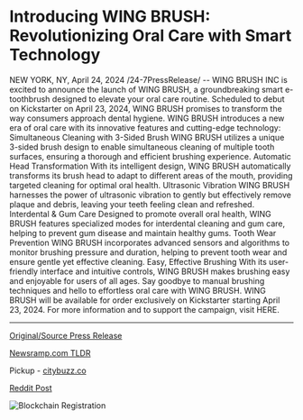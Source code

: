 # Introducing WING BRUSH: Revolutionizing Oral Care with Smart Technology

NEW YORK, NY, April 24, 2024 /24-7PressRelease/ -- WING BRUSH INC is excited to announce the launch of WING BRUSH, a groundbreaking smart e-toothbrush designed to elevate your oral care routine. Scheduled to debut on Kickstarter on April 23, 2024, WING BRUSH promises to transform the way consumers approach dental hygiene.  WING BRUSH introduces a new era of oral care with its innovative features and cutting-edge technology:  Simultaneous Cleaning with 3-Sided Brush  WING BRUSH utilizes a unique 3-sided brush design to enable simultaneous cleaning of multiple tooth surfaces, ensuring a thorough and efficient brushing experience.  Automatic Head Transformation  With its intelligent design, WING BRUSH automatically transforms its brush head to adapt to different areas of the mouth, providing targeted cleaning for optimal oral health.  Ultrasonic Vibration WING BRUSH harnesses the power of ultrasonic vibration to gently but effectively remove plaque and debris, leaving your teeth feeling clean and refreshed.  Interdental & Gum Care  Designed to promote overall oral health, WING BRUSH features specialized modes for interdental cleaning and gum care, helping to prevent gum disease and maintain healthy gums.  Tooth Wear Prevention WING BRUSH incorporates advanced sensors and algorithms to monitor brushing pressure and duration, helping to prevent tooth wear and ensure gentle yet effective cleaning.  Easy, Effective Brushing With its user-friendly interface and intuitive controls, WING BRUSH makes brushing easy and enjoyable for users of all ages. Say goodbye to manual brushing techniques and hello to effortless oral care with WING BRUSH.  WING BRUSH will be available for order exclusively on Kickstarter starting April 23, 2024. For more information and to support the campaign, visit HERE. 

---

[Original/Source Press Release](https://www.24-7pressrelease.com/press-release/510278/introducing-wing-brush-revolutionizing-oral-care-with-smart-technology)
                    

[Newsramp.com TLDR](https://newsramp.com/curated-news/revolutionary-smart-e-toothbrush-launching-on-kickstarter/84b0706c2ab108f318f21ca98e464990) 


Pickup - [citybuzz.co](https://citybuzz.co/2024/04/24/introducing-wing-brush-revolutionizing-oral-care-with-smart-technology)
 



[Reddit Post](https://www.reddit.com/r/GamingNewsRamp/comments/1cbz2r2/revolutionary_smart_etoothbrush_launching_on/) 



![Blockchain Registration](https://cdn.newsramp.app/24-7PressRelease/qrcode/244/24/numbtYed.webp)
